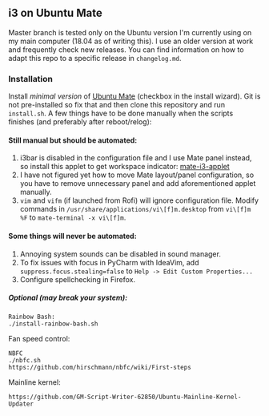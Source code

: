 i3 on Ubuntu Mate
--------------------------------
Master branch is tested only on the Ubuntu version I'm currently 
using on my main computer (18.04 as of writing this).
I use an older version at work and frequently check new releases.
You can find information on how to adapt this repo to a specific 
release in `changelog.md`.

### Installation
Install *minimal version* of [Ubuntu Mate](https://ubuntu-mate.org/download/) 
\(checkbox in the install wizard).
Git is not pre-installed so fix that and then clone this repository
and run `install.sh`. A few things have to be done manually when the
scripts finishes \(and preferably after reboot/relog):

#### Still manual but should be automated:
1. i3bar is disabled in the configuration file and I use Mate panel 
    instead, so install this applet to get workspace indicator:
    [mate-i3-applet](https://github.com/city41/mate-i3-applet)
2. I have not figured yet how to move Mate layout/panel configuration,
    so you have to remove unnecessary panel and add aforementioned applet
    manually.
3. `vim` and `vifm` \(if launched from Rofi) will ignore configuration
file. Modify commands in `/usr/share/applications/vi\[f]m.desktop` from
`vi\[f]m %F` to `mate-terminal -x vi\[f]m`.

#### Some things will never be automated:
1. Annoying system sounds can be disabled in sound manager.
2. To fix issues with focus in PyCharm with IdeaVim, add
`suppress.focus.stealing=false` to `Help -> Edit Custom Properties...`
3. Configure spellchecking in Firefox.

##### Optional \(may break your system):
```
Rainbow Bash:
./install-rainbow-bash.sh
```

Fan speed control:
```
NBFC
./nbfc.sh
https://github.com/hirschmann/nbfc/wiki/First-steps
```

Mainline kernel:
```
https://github.com/GM-Script-Writer-62850/Ubuntu-Mainline-Kernel-Updater
```
